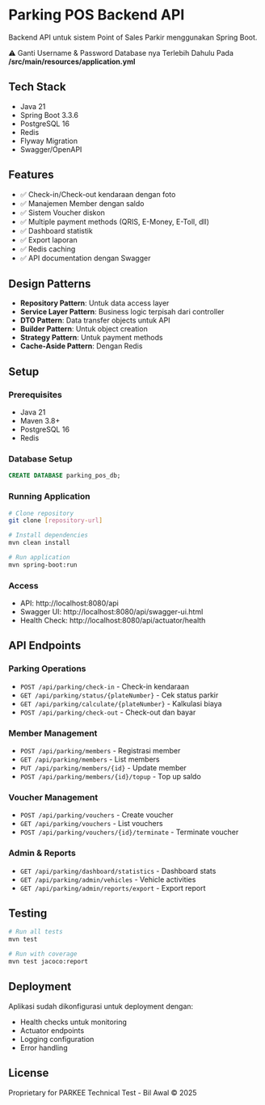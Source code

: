 # Parking POS Backend API

Backend API untuk sistem Point of Sales Parkir menggunakan Spring Boot.

⚠️ Ganti Username & Password Database nya Terlebih Dahulu Pada **/src/main/resources/application.yml**

## Tech Stack
- Java 21
- Spring Boot 3.3.6
- PostgreSQL 16
- Redis
- Flyway Migration
- Swagger/OpenAPI

## Features
- ✅ Check-in/Check-out kendaraan dengan foto
- ✅ Manajemen Member dengan saldo
- ✅ Sistem Voucher diskon
- ✅ Multiple payment methods (QRIS, E-Money, E-Toll, dll)
- ✅ Dashboard statistik
- ✅ Export laporan
- ✅ Redis caching
- ✅ API documentation dengan Swagger

## Design Patterns
- **Repository Pattern**: Untuk data access layer
- **Service Layer Pattern**: Business logic terpisah dari controller
- **DTO Pattern**: Data transfer objects untuk API
- **Builder Pattern**: Untuk object creation
- **Strategy Pattern**: Untuk payment methods
- **Cache-Aside Pattern**: Dengan Redis

## Setup

### Prerequisites
- Java 21
- Maven 3.8+
- PostgreSQL 16
- Redis

### Database Setup
```sql
CREATE DATABASE parking_pos_db;
```

### Running Application
```bash
# Clone repository
git clone [repository-url]

# Install dependencies
mvn clean install

# Run application
mvn spring-boot:run
```

### Access
- API: http://localhost:8080/api
- Swagger UI: http://localhost:8080/api/swagger-ui.html
- Health Check: http://localhost:8080/api/actuator/health

## API Endpoints

### Parking Operations
- `POST /api/parking/check-in` - Check-in kendaraan
- `GET /api/parking/status/{plateNumber}` - Cek status parkir
- `GET /api/parking/calculate/{plateNumber}` - Kalkulasi biaya
- `POST /api/parking/check-out` - Check-out dan bayar

### Member Management
- `POST /api/parking/members` - Registrasi member
- `GET /api/parking/members` - List members
- `PUT /api/parking/members/{id}` - Update member
- `POST /api/parking/members/{id}/topup` - Top up saldo

### Voucher Management
- `POST /api/parking/vouchers` - Create voucher
- `GET /api/parking/vouchers` - List vouchers
- `POST /api/parking/vouchers/{id}/terminate` - Terminate voucher

### Admin & Reports
- `GET /api/parking/dashboard/statistics` - Dashboard stats
- `GET /api/parking/admin/vehicles` - Vehicle activities
- `GET /api/parking/admin/reports/export` - Export report

## Testing
```bash
# Run all tests
mvn test

# Run with coverage
mvn test jacoco:report
```

## Deployment
Aplikasi sudah dikonfigurasi untuk deployment dengan:
- Health checks untuk monitoring
- Actuator endpoints
- Logging configuration
- Error handling

## License
Proprietary for PARKEE Technical Test - Bil Awal © 2025